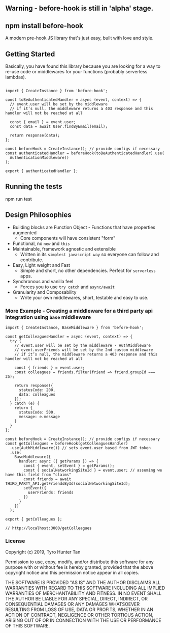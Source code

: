 ## Warning - before-hook is still in 'alpha' stage.

## npm install before-hook

A modern pre-hook JS library that's just easy, built with love and style.

## Getting Started

Basically, you have found this library because you are looking for a way to re-use code or middlewares for your functions (probably serverless lambdas).

```

import { CreateInstance } from 'before-hook';

const toBeAuthenticatedHandler = async (event, context) => {
  // event.user will be set by the middleware
  // if it’s null, the middleware returns a 403 response and this handler will not be reached at all

  const { email } = event.user;
  const data = await User.findByEmail(email);

  return response(data);
};

const beforeHook = CreateInstance(); // provide configs if necessary
const authenticatedHandler = beforeHook(toBeAuthenticatedHandler).use(
  AuthenticationMiddleware()
);

export { authenticatedHandler };

```


## Running the tests

  npm run test

## Design Philosophies

  * Building blocks are Function Object - Functions that have properties augmented
    * Core components will have consistent "form"
  * Functional, no `new` and `this`
  * Maintainable, framework agnostic and extensible
    * Written in its `simplest javascript way` so everyone can follow and contribute.
  * Easy, Light weight and Fast
    * Simple and short, no other dependencies. Perfect for `serverless` apps.
  * Synchronous and vanilla feel
    * Forces you to use `try catch` and `async/await`
  * Granularity and Composability
    * Write your own middlewares, short, testable and easy to use.

### More Example - Creating a middleware for a third party api integration using `base` middleware

```
import { CreateInstance, BaseMiddleware } from 'before-hook';

const getColleaguesHandler = async (event, context) => {
  try {
    // event.user will be set by the middleware - AuthMiddleware
    // event.userFriends will be set by the 2nd custom middleware
    // if it’s null, the middleware returns a 403 response and this handler will not be reached at all

    const { friends } = event.user;
    const colleagues = friends.filter(friend => friend.groupId === 25);

    return response({
      statusCode: 200,
      data: colleagues
    });
  } catch (e) {
    return {
      statusCode: 500,
      message: e.message
    }
  }
};

const beforeHook = CreateInstance(); // provide configs if necessary
const getColleagues = beforeHook(getColleaguesHandler)
  .use(AuthMiddleware()) // sets event.user based from JWT token
  .use(
    BaseMiddleware({
      handler: async ({ getParams }) => {
        const { event, setEvent } = getParams();
        const { socialNetworkingSiteId } = event.user; // assuming we have this field from "claims"
        const friends = await THIRD_PARTY_API.getFriendsById(socialNetworkingSiteId);
        setEvent({
          userFriends: friends
        })
      }
    })
  );

export { getColleagues };

// http://localhost:3000/getColleagues
```

### License

Copyright (c) 2019, Tyro Hunter Tan

Permission to use, copy, modify, and/or distribute this software for any
purpose with or without fee is hereby granted, provided that the above
copyright notice and this permission notice appear in all copies.

THE SOFTWARE IS PROVIDED "AS IS" AND THE AUTHOR DISCLAIMS ALL WARRANTIES
WITH REGARD TO THIS SOFTWARE INCLUDING ALL IMPLIED WARRANTIES OF
MERCHANTABILITY AND FITNESS. IN NO EVENT SHALL THE AUTHOR BE LIABLE FOR
ANY SPECIAL, DIRECT, INDIRECT, OR CONSEQUENTIAL DAMAGES OR ANY DAMAGES
WHATSOEVER RESULTING FROM LOSS OF USE, DATA OR PROFITS, WHETHER IN AN
ACTION OF CONTRACT, NEGLIGENCE OR OTHER TORTIOUS ACTION, ARISING OUT OF
OR IN CONNECTION WITH THE USE OR PERFORMANCE OF THIS SOFTWARE.
